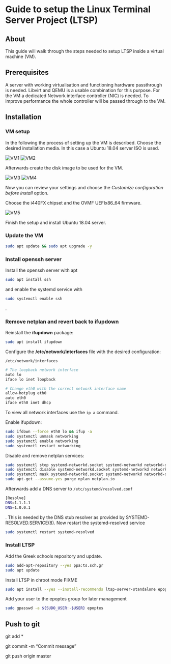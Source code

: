 # Guide to setup the Linux Terminal Server Project (LTSP)
## About
This guide will walk through the steps needed to setup LTSP inside a virtual machine (VM).

## Prerequisites
A server with working virtualisation and functioning hardware passthrough is needed. Libvirt and QEMU is a usable combination for this purpose. 
For the VM a dedicated Network interface controller (NIC) is needed. To improve performance the whole controller will be passed through to the VM.

## Installation
### VM setup
In the following the process of setting up the VM is described. 
Choose the desired installation media. In this case a Ubuntu 18.04 server ISO is used.

![VM1](https://durok.tech/gitea/durok/LTSP/raw/branch/master/src/common/images/VM1.png)
![VM2](https://durok.tech/gitea/durok/LTSP/raw/branch/master/src/common/images/VM2.png)

Afterwards create the disk image to be used for the VM.

![VM3](https://durok.tech/gitea/durok/LTSP/raw/branch/master/src/common/images/VM3.png)
![VM4](https://durok.tech/gitea/durok/LTSP/raw/branch/master/src/common/images/VM4.png)

Now you can review your settings and choose the *Customize configuration before install* option.

Choose the i440FX chipset and the OVMF UEFIx86_64 firmware.

![VM5](https://durok.tech/gitea/durok/LTSP/raw/branch/master/src/common/images/VM5.png)

Finish the setup and install Ubuntu 18.04 server.

### Update the VM
```bash
sudo apt update && sudo apt upgrade -y
```

### Install openssh server
Install the openssh server with apt 
```bash
sudo apt install ssh
```
and enable the systemd service with
```bash
sudo systemctl enable ssh
```
.

### Remove netplan and revert back to ifupdown
Reinstall the **ifupdown** package:
```bash
sudo apt install ifupdown
```

Configure the **/etc/network/interfaces** file with the desired configuration:

`/etc/network/interfaces`
```bash
# The loopback network interface
auto lo
iface lo inet loopback

# Change eth0 with the correct network interface name
allow-hotplug eth0
auto eth0
iface eth0 inet dhcp
```

To view all network interfaces use the `ip a` command.

Enable ifupdown:
```bash
sudo ifdown --force eth0 lo && ifup -a
sudo systemctl unmask networking
sudo systemctl enable networking
sudo systemctl restart networking
```

Disable and remove netplan services:
```bash
sudo systemctl stop systemd-networkd.socket systemd-networkd networkd-dispatcher systemd-networkd-wait-online
sudo systemctl disable systemd-networkd.socket systemd-networkd networkd-dispatcher systemd-networkd-wait-online
sudo systemctl mask systemd-networkd.socket systemd-networkd networkd-dispatcher systemd-networkd-wait-online
sudo apt-get --assume-yes purge nplan netplan.io
```

Afterwards add a DNS server to 
`/etc/systemd/resolved.conf`
```bash
[Resolve]
DNS=1.1.1.1
DNS=1.0.0.1
```
.
This is needed by the DNS stub resolver as provided by SYSTEMD-RESOLVED.SERVICE(8).
Now restart the systemd-resolved service
```bash
sudo systemctl restart systemd-resolved
```

### Install LTSP
Add the Greek schools repository and update.
```bash
sudo add-apt-repository --yes ppa:ts.sch.gr
sudo apt update
```

Install LTSP in chroot mode FIXME
```bash
sudo apt install --yes --install-recommends ltsp-server-standalone epoptes
```

Add your user to the epoptes group for later management
```bash
sudo gpasswd -a ${SUDO_USER:-$USER} epoptes
```

## Push to git
git add *

git commit -m “Commit message”

git push origin master
